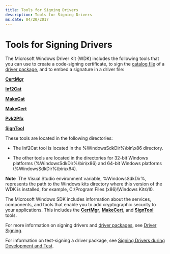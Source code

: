 ```yaml
---
title: Tools for Signing Drivers
description: Tools for Signing Drivers
ms.date: 04/20/2017
---
```


# Tools for Signing Drivers

The Microsoft Windows Driver Kit (WDK) includes the following tools that you can use to create a code-signing certificate, to sign the [catalog file](../install/catalog-files.md) of a [driver package](../install/driver-packages.md), and to embed a signature in a driver file:

[**CertMgr**](certmgr.md)

[**Inf2Cat**](inf2cat.md)

[**MakeCat**](makecat.md)

[**MakeCert**](makecert.md)

[**Pvk2Pfx**](pvk2pfx.md)

[**SignTool**](signtool.md)

These tools are located in the following directories:

-  The Inf2Cat tool is located in the %WindowsSdkDir%\\bin\\x86 directory.

-  The other tools are located in the directories for 32-bit Windows platforms (%WindowsSdkDir%\\bin\\x86) and 64-bit Windows platforms (%WindowsSdkDir%\\bin\\x64).

**Note**  The Visual Studio environment variable, %WindowsSdkDir%, represents the path to the Windows kits directory where this version of the WDK is installed, for example, C:\\Program Files (x86)\\Windows Kits\\10.

The Microsoft Windows SDK includes information about the services, components, and tools that enable you to add cryptographic security to your applications. This includes the [**CertMgr**](certmgr.md), [**MakeCert**](makecert.md), and [**SignTool**](signtool.md) tools.

For more information on signing drivers and [driver packages](../install/driver-packages.md), see [Driver Signing](../install/driver-signing.md).

For information on test-signing a driver package, see [Signing Drivers during Development and Test](../install/introduction-to-test-signing.md).

